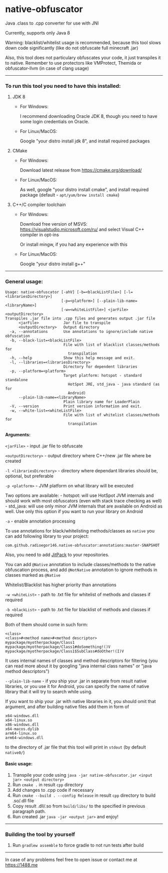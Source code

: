 # native-obfuscator
Java .class to .cpp converter for use with JNI

Currently, supports only Java 8

Warning: blacklist/whitelist usage is recommended, because this tool slows down code significantly (like do not obfuscate full minecraft .jar)

Also, this tool does not particulary obfuscates your code, it just transpiles it to native. Remember to use protectors like VMProtect, Themida or obfuscator-llvm (in case of clang usage)

---

### To run this tool you need to have this installed:
1. JDK 8

    - For Windows:
        
        I recommend downloading Oracle JDK 8, though you need to have some login credentials on Oracle.
    - For Linux/MacOS:
    
        Google "your distro install jdk 8", and install required packages
2. CMake
   
    - For Windows:
     
        Download latest release from https://cmake.org/download/
    
    - For Linux/MacOS:
    
        As well, google "your distro install cmake", and install required package (default - `apt/yum/brew install cmake`)
3. C++/C compiler toolchain

    - For Windows:
    
        Download free version of MSVS: https://visualstudio.microsoft.com/ru/
        and select Visual C++ compiler in opt-ins
      
        Or install mingw, if you had any experience with this
     
    - For Linux/MacOS:
        
        Google "your distro install g++"
      
---

### General usage:
```
Usage: native-obfuscator [-ahV] [-b=<blackListFile>] [-l=<librariesDirectory>]
                         [-p=<platform>] [--plain-lib-name=<libraryName>]
                         [-w=<whiteListFile>] <jarFile> <outputDirectory>
Transpiles .jar file into .cpp files and generates output .jar file
      <jarFile>           Jar file to transpile
      <outputDirectory>   Output directory
  -a, --annotations       Use annotations to ignore/include native obfuscation
  -b, --black-list=<blackListFile>
                          File with list of blacklist classes/methods for
                            transpilation
  -h, --help              Show this help message and exit.
  -l, --libraries=<librariesDirectory>
                          Directory for dependent libraries
  -p, --platform=<platform>
                          Target platform: hotspot - standard standalone
                            HotSpot JRE, std_java - java standard (as for
                            Android)
      --plain-lib-name=<libraryName>
                          Plain library name for LoaderPlain
  -V, --version           Print version information and exit.
  -w, --white-list=<whiteListFile>
                          File with list of whitelist classes/methods for
                            transpilation
```

#### Arguments:
`<jarFile>` - input .jar file to obfuscate

`<outputDirectory>` - output directory where C++/new .jar file where be created

`-l <librariesDirectory>` - directory where dependant libraries should be, optional, but preferable

`-p <platform>` - JVM platform on what library will be executed

Two options are available:
    - hotspot: will use HotSpot JVM internals and should work with most obfuscators (even with stack trace checking as well)
    - std_java: will use only minor JVM internals that are available on Android as well. Use only this option if you want to run your library on Android

`-a` - enable annotation processing

To use annotations for black/whitelisting methods/classes as `native` you can add following library to your project:

`com.github.radioegor146.native-obfuscator:annotations:master-SNAPSHOT`

Also, you need to add [JitPack](https://jitpack.io) to your repositories.

You can add `@Native` annotation to include classes/methods to the native obfuscation process, and add `@NotNative` annotation to ignore methods in classes marked as `@Native`

Whitelist/Blacklist has higher priority than annotations

`-w <whiteList>` - path to .txt file for whitelist of methods and classes if required

`-b <blackList>` - path to .txt file for blacklist of methods and classes if required

Both of them should come in such form:
```
<class>
<class>#<method name>#<method descriptor>
mypackage/myotherpackage/Class1
mypackage/myotherpackage/Class1#doSomething!()V
mypackage/myotherpackage/Class1$SubClass#doOther!(I)V
```
It uses internal names of classes and method descriptors for filtering (you can read more about it by googling "java internal class names" or "java method descriptors")

`--plain-lib-name` - if you ship your .jar in separate from result native libraries, or you use it for Android, you can specify the name of native library that it will try to search while using.

If you want to ship your .jar with native libraries in it, you should omit that argument, and after building native files add them in form of
```
x64-windows.dll
x64-linux.so
x86-windows.dll
x64-macos.dylib
arm64-linux.so
arm64-windows.dll
```
to the directory of .jar file that this tool will print in `stdout` (by default `native0/`)

#### Basic usage:
1. Transpile your code using `java -jar native-obfuscator.jar <input jar> <output directory>`
2. Run `cmake .` in result `cpp` directory
3. Add changes to .cpp code if necessary
4. Run `cmake --build . --config Release` in result `cpp` directory to build .so/.dll file
5. Copy result .dll/.so from `build/libs/` to the specified in previous paragraph path.
6. Run created .jar `java -jar <output jar>` and enjoy!

---

### Building the tool by yourself
1. Run `gradlew assemble` to force gradle to not run tests after build

---

In case of any problems feel free to open issue or contact me at https://1488.me
